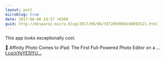 ```yaml
---
layout: post
microblog: true
date: 2017-06-06 14:57 +0300
guid: http://desparoz.micro.blog/2017/06/06/t872059980198891521.html
---
```

This app looks exceptionally cool. 

 🔗 Affinity Photo Comes to iPad: The First Full-Powered Photo Editor on a ... [t.co/xYgYE5lYU...](https://t.co/xYgYE5lYUQ)
